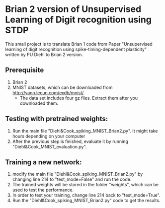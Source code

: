 # Brian 2 version of Unsupervised Learning of Digit recognition using STDP

This small project is to translate Brian 1 code from Paper "Unsupervised learning of digit recognition using spike-timing-dependent plasticity" written by PU Diehl to Brian 2 version. 


## Prerequisite
1. Brian 2 
2. MNIST datasets, which can be downloaded from http://yann.lecun.com/exdb/mnist/. 
   * The data set includes four gz files. Extract them after you downloaded them.

## Testing with pretrained weights:

1. Run the main file "Diehl&Cook_spiking_MNIST_Brian2.py". It might take hours depending on your computer 
2. After the previous step is finished, evaluate it by running "Diehl&Cook_MNIST_evaluation.py".

## Training a new network:

1. modify the main file "Diehl&Cook_spiking_MNIST_Brian2.py" by changing line 214 to "test_mode=False" and run the code. 
2. The trained weights will be stored in the folder "weights", which can be used to test the performance.
3. In order to test your training, change line 214 back to "test_mode=True". 
4. Run the "Diehl&Cook_spiking_MNIST_Brian2.py" code to get the results. 
